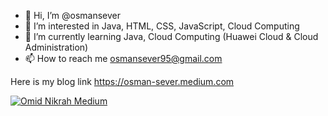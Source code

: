 - 👋 Hi, I’m @osmansever
- 👀 I’m interested in Java, HTML, CSS, JavaScript, Cloud Computing
- 🌱 I’m currently learning Java, Cloud Computing (Huawei Cloud & Cloud Administration)
- 📫 How to reach me osmansever95@gmail.com

Here is my blog link https://osman-sever.medium.com

[![Omid Nikrah Medium](https://github-readme-medium.vercel.app/?username=osman-sever)](https://medium.com/@osman-sever)



<!---
osmansever/osmansever is a ✨ special ✨ repository because its `README.md` (this file) appears on your GitHub profile.
You can click the Preview link to take a look at your changes.
--->
